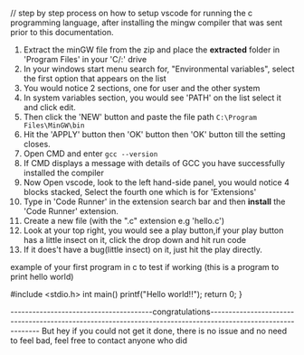 // step by step process on how to setup vscode for running the c programming language, after installing the mingw compiler that was sent prior to this documentation.

1. Extract the minGW file from the zip and place the **extracted** folder in 'Program Files' in your 'C/:' drive
2. In your windows start menu search for, "Environmental variables", select the first option that appears on the list
3. You would notice 2 sections, one for user and the other system
4. In system variables section, you would see 'PATH' on the list select it and click edit.
5. Then click the 'NEW' button and paste the file path `C:\Program Files\MinGW\bin`
6. Hit the 'APPLY' button then 'OK' button then 'OK' button till the setting closes.
7. Open CMD and enter `gcc --version`
8. If CMD displays a message with details of GCC you have successfully installed the compiler
9. Now Open vscode, look to the left hand-side panel, you would notice 4 blocks stacked, Select the fourth one which is for 'Extensions'
10. Type in 'Code Runner' in the extension search bar and then **install** the 'Code Runner' extension.
11. Create a new file (with the ".c" extension e.g 'hello.c') 
12. Look at your top right, you would see a play button,if your play button has a little insect on it, click the drop down and hit run code
14. If it does't have a bug(little insect) on it, just hit the play directly.

example of your first program in c to test if working (this is a program to print hello world)

#include <stdio.h>
int main()
    printf("Hello world!!");
    return 0;
}

---------------------------------------congratulations-------------------------------------------------------------------------------------------------------------
But hey if you could not get it done, there is no issue and no need to feel bad, feel free to contact anyone who did